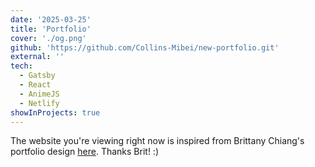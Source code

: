 ```yaml
---
date: '2025-03-25'
title: 'Portfolio'
cover: './og.png'
github: 'https://github.com/Collins-Mibei/new-portfolio.git'
external: ''
tech:
  - Gatsby
  - React
  - AnimeJS
  - Netlify
showInProjects: true
---
```


The website you're viewing right now is inspired from Brittany Chiang's
portfolio design [here](https://github.com/bchiang7/v4). Thanks Brit! :)